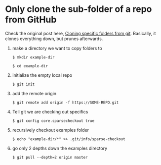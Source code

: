 # Only clone the sub-folder of a repo from GitHub

Check the original post here, [Cloning specific folders from git](http://scriptedonachip.com/git-sparse-checkout). Basically, it clones everything down, but prunes afterwards.

1. make a directory we want to copy folders to

    `$ mkdir example-dir`

    `$ cd example-dir`

2. initialize the empty local repo

    `$ git init`

3. add the remote origin

    `$ git remote add origin -f https://SOME-REPO.git`

4. Tell git we are checking out specifics

    `$ git config core.sparsecheckout true`

5. recursively checkout examples folder

    `$ echo "example-dir/*" >> .git/info/sparse-checkout`

6. go only 2 depths down the examples directory

    `$ git pull --depth=2 origin master`
